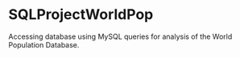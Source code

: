 # SQLProjectWorldPop
Accessing database using MySQL queries for analysis of the World Population Database.
